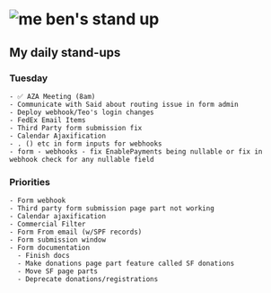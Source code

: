 # ![me](https://avatars2.githubusercontent.com/u/5232044?s=50&v=4) ben's stand up

## My daily stand-ups
 
### Tuesday

    - ✅ AZA Meeting (8am)
    - Communicate with Said about routing issue in form admin
    - Deploy webhook/Teo's login changes
    - FedEx Email Items
    - Third Party form submission fix
    - Calendar Ajaxification
    - . () etc in form inputs for webhooks
    - form - webhooks - fix EnablePayments being nullable or fix in webhook check for any nullable field
 
### Priorities 

    - Form webhook
    - Third party form submission page part not working
    - Calendar ajaxification
    - Commercial Filter
    - Form From email (w/SPF records)
    - Form submission window
    - Form documentation
      - Finish docs
      - Make donations page part feature called SF donations
      - Move SF page parts
      - Deprecate donations/registrations
      
